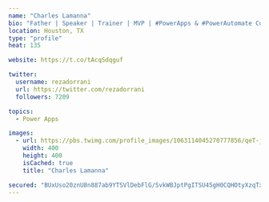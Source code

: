 ```yaml
---
name: "Charles Lamanna"
bio: "Father | Speaker | Trainer | MVP | #PowerApps & #PowerAutomate Community Super User | YouTuber Right-pointing triangle http://youtube.com/c/rezadorrani | Learn - Share - Clockwise rightwards and leftwards open circle arrows"
location: Houston, TX
type: "profile"
heat: 135

website: https://t.co/tAcqSdqguf

twitter:
  username: rezadorrani
  url: https://twitter.com/rezadorrani
  followers: 7209

topics:
  - Power Apps

images:
  - url: https://pbs.twimg.com/profile_images/1063114045270777856/qeT-jpWr_400x400.jpg
    width: 400
    height: 400
    isCached: true
    title: "Charles Lamanna"

secured: "BUxUso20znU8n887ab9YTSVlDebFlG/SvkWBJptPgITSU45gH0CQHOtyXzqTxnKqfXjNsE5DZ8tGV8ZQ+A2rmPmomdc9eRAtX1+kHboTLarFRx1gAGGv+6FUtutSrqMyv8cVmdmXW5hsH7waVQB3IJUrxXzrse66Fiz3X/94secKKl1wDXEYdza//+AuQQ57ctqR8dI68Nqfa+FHYp6m7x2+2xcaMwPQ54OAv/RNF4U2LdOJJkMt7G4RbJBLt2B+ly46HC9oZBsQQ3NUodIiKmccJGfonnp49IbN7JwPvDBmkUxkAGrIy1gOgNsFKKdC2zqAbvD9f6WcbCGP6iFeGBpXOTpzjFzFBGY5ri3uEzjP4OxnOlRVGOhCbNA3AZE5ae3p9xOaPGjpzzERUmy4PKcGKfmyUD0gsDPq/OMP3fs=;8/4LlnJZxpK7C4RjYWOHkQ=="
---
```


